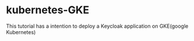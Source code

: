 # kubernetes-GKE

This tutorial has a intention to deploy a Keycloak application on GKE(google Kubernetes)
